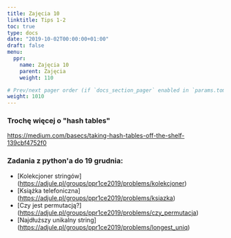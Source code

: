 ```yaml
---
title: Zajęcia 10
linktitle: Tips 1-2
toc: true
type: docs
date: "2019-10-02T00:00:00+01:00"
draft: false
menu:
  ppr:
    name: Zajęcia 10
    parent: Zajęcia
    weight: 110

# Prev/next pager order (if `docs_section_pager` enabled in `params.toml`)
weight: 1010
---
```

### Trochę więcej o "hash tables"
https://medium.com/basecs/taking-hash-tables-off-the-shelf-139cbf4752f0

### Zadania z python'a do 19 grudnia:
<!--19.12.19 python-->
* [Kolekcjoner stringów] (https://adjule.pl/groups/ppr1ce2019/problems/kolekcjoner)
* [Książka telefoniczna] (https://adjule.pl/groups/ppr1ce2019/problems/ksiazka)
* [Czy jest permutacją?] (https://adjule.pl/groups/ppr1ce2019/problems/czy_permutacja)
* [Najdłuższy unikalny string] (https://adjule.pl/groups/ppr1ce2019/problems/longest_uniq)
